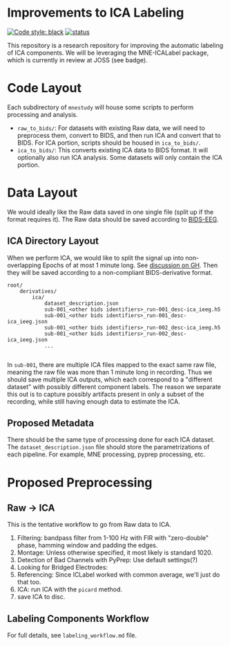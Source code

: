 # Improvements to ICA Labeling

[![Code style: black](https://img.shields.io/badge/code%20style-black-000000.svg)](https://github.com/psf/black)
[![status](https://joss.theoj.org/papers/d91770e35a985ecda4f2e1f124977207/status.svg)](https://joss.theoj.org/papers/d91770e35a985ecda4f2e1f124977207)

This repository is a research repository for improving the automatic labeling of ICA components. We will be leveraging the MNE-ICALabel package, which is currently in review at JOSS (see badge).

# Code Layout

Each subdirectory of `mnestudy` will house some scripts to perform processing and analysis.

- ``raw_to_bids/``: For datasets with existing Raw data, we will need to preprocess them, convert to BIDS, and then run ICA and convert that to BIDS. For ICA portion, scripts should be housed in ``ica_to_bids/``.
- ``ica_to_bids/``: This converts existing ICA data to BIDS format. It will optionally also run ICA analysis. Some datasets will only contain the ICA portion.

# Data Layout

We would ideally like the Raw data saved in one single file (split up if the format requires it). The Raw data should be saved according to [BIDS-EEG](https://bids-specification.readthedocs.io/en/stable/04-modality-specific-files/03-electroencephalography.html).

## ICA Directory Layout

When we perform ICA, we would like to split the signal up into non-overlapping Epochs of at most 1 minute long. See [discussion on GH](https://github.com/mne-tools/mne-icalabel/issues/12). Then they will be saved according to a non-compliant BIDS-derivative format.

```
root/
    derivatives/
        ica/
            dataset_description.json
            sub-001_<other bids identifiers>_run-001_desc-ica_ieeg.h5
            sub-001_<other bids identifiers>_run-001_desc-ica_ieeg.json
            sub-001_<other bids identifiers>_run-002_desc-ica_ieeg.h5
            sub-001_<other bids identifiers>_run-002_desc-ica_ieeg.json
            ...
            
```

In `sub-001`, there are multiple ICA files mapped to the exact same raw file, meaning the raw file was more than 1 minute long in recording. Thus we should save multiple ICA outputs, which each correspond to a "different dataset" with possibly different component labels. The reason we separate this out is to capture possibly artifacts present in only a subset of the recording, while still having enough data to estimate the ICA.

## Proposed Metadata

There should be the same type of processing done for each ICA dataset. The ``dataset_description.json`` file should store the parametrizations of each pipeline. For example, MNE processing, pyprep processing, etc.

# Proposed Preprocessing

## Raw -> ICA

This is the tentative workflow to go from Raw data to ICA.

1. Filtering: bandpass filter from 1-100 Hz with FIR with "zero-double" phase, hamming window and padding the edges.
2. Montage: Unless otherwise specified, it most likely is standard 1020.
3. Detection of Bad Channels with PyPrep: Use default settings(?)
4. Looking for Bridged Electrodes:
5. Referencing: Since ICLabel worked with common average, we'll just do that too.
6. ICA: run ICA with the ``picard`` method.
7. save ICA to disc.

## Labeling Components Workflow

For full details, see `labeling_workflow.md` file.